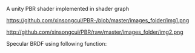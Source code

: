 A unity PBR shader implemented in shader graph

https://github.com/xinsongcui/PBR-/blob/master/images_folder/img1.png

http://github.com/xinsongcui/PBR/raw/master/images_folder/img2.png


Specular BRDF using following function:






